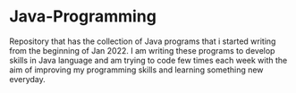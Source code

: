 # Java-Programming
Repository that has the collection of Java programs that i started writing from the beginning of Jan 2022. I am writing these programs to develop skills in Java language and am trying to code few times each week with the aim of improving my programming skills and learning something new everyday.

